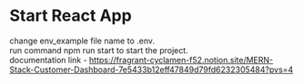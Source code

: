 # Start React App

change env_example file name to .env.\
run command npm run start to start the project.\
documentation link - https://fragrant-cyclamen-f52.notion.site/MERN-Stack-Customer-Dashboard-7e5433b12eff47849d79fd6232305484?pvs=4

